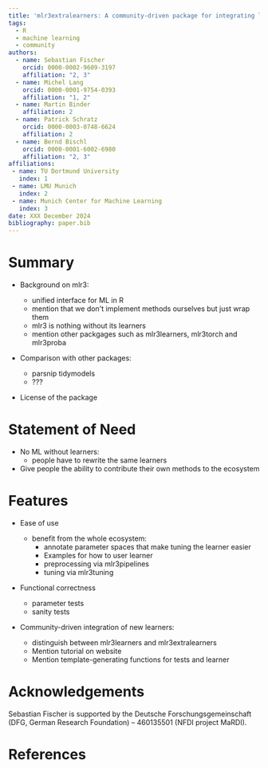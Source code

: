 ```yaml
---
title: 'mlr3extralearners: A community-driven package for integrating learners into mlr3'
tags:
  - R
  - machine learning
  - community
authors:
  - name: Sebastian Fischer
    orcid: 0000-0002-9609-3197
    affiliation: "2, 3"
  - name: Michel Lang
    orcid: 0000-0001-9754-0393
    affiliation: "1, 2"
  - name: Martin Binder
    affiliation: 2
  - name: Patrick Schratz
    orcid: 0000-0003-0748-6624
    affiliation: 2
  - name: Bernd Bischl
    orcid: 0000-0001-6002-6980
    affiliation: "2, 3"
affiliations:
 - name: TU Dortmund University
   index: 1
 - name: LMU Munich
   index: 2
 - name: Munich Center for Machine Learning
   index: 3
date: XXX December 2024
bibliography: paper.bib
---
```


# Summary

- Background on mlr3:
  - unified interface for ML in R
  - mention that we don't implement methods ourselves but just wrap them
  - mlr3 is nothing without its learners
  - mention other packgages such as mlr3learners, mlr3torch and mlr3proba

- Comparison with other packages:
  - parsnip tidymodels
  - ???

- License of the package

# Statement of Need

- No ML without learners:
  - people have to rewrite the same learners
- Give people the ability to contribute their own methods to the ecosystem

# Features

- Ease of use
  - benefit from the whole ecosystem:
    - annotate parameter spaces that make tuning the learner easier
    - Examples for how to user learner
    - preprocessing via mlr3pipelines
    - tuning via mlr3tuning

- Functional correctness
  - parameter tests
  - sanity tests

- Community-driven integration of new learners:
  - distinguish between mlr3learners and mlr3extralearners
  - Mention tutorial on website
  - Mention template-generating functions for tests and learner

# Acknowledgements

Sebastian Fischer is supported by the Deutsche Forschungsgemeinschaft (DFG, German Research
Foundation) – 460135501 (NFDI project MaRDI).

# References
